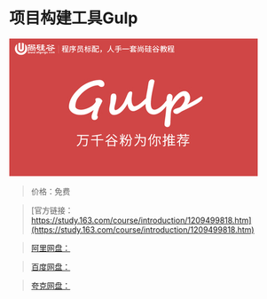 # 项目构建工具Gulp

![img](../../../assets/study163/free/aa3e61682d1b43e9969fb45446bd3ce0.jpg)

> 价格：免费

> [官方链接：https://study.163.com/course/introduction/1209499818.htm](https://study.163.com/course/introduction/1209499818.htm)

> [阿里网盘：]()

> [百度网盘：]()

> [夸克网盘：]()
